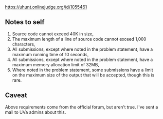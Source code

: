 https://uhunt.onlinejudge.org/id/1055461

## Notes to self
<OL>
<LI>Source code cannot exceed 40K in size,</LI>
<LI>The maximum length of a line of source code cannot exceed 1,000 characters,</LI>
<LI>All submissions, except where noted in the problem statement, have a maximum running
time of 10 seconds,</LI>
<LI>All submissions, except where noted in the problem statement, have a maximum memory
allocation limit of 32MB,</LI>
<LI>Where noted in the problem statement, some submissions have a limit on the maximum
size of the output that will be accepted, though this is rare.</LI>
</OL>

## Caveat
Above requirements come from the official forum, but aren't true.
I've sent a mail to UVa admins about this.